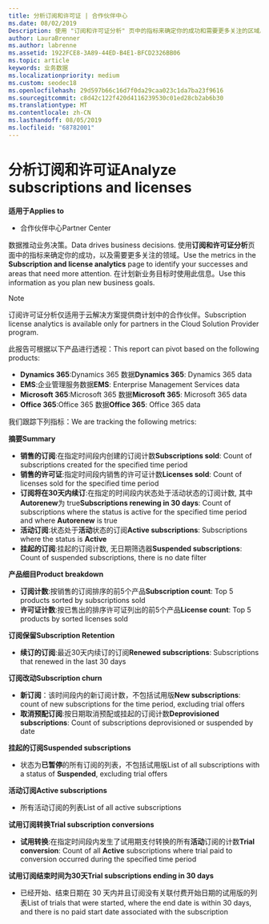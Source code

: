```yaml
---
title: 分析订阅和许可证 | 合作伙伴中心
ms.date: 08/02/2019
Description: 使用 "订阅和许可证分析" 页中的指标来确定你的成功和需要更多关注的区域。
author: LauraBrenner
ms.author: labrenne
ms.assetid: 1922FCE8-3A89-44ED-B4E1-BFCD2326BB06
ms.topic: article
keywords: 业务数据
ms.localizationpriority: medium
ms.custom: seodec18
ms.openlocfilehash: 29d597b66c16d7f0da29caa023c1da7ba23f9616
ms.sourcegitcommit: c8d42c122f420d4116239530c01ed28cb2ab6b30
ms.translationtype: MT
ms.contentlocale: zh-CN
ms.lasthandoff: 08/05/2019
ms.locfileid: "68782001"
---
```

# <a name="analyze-subscriptions-and-licenses"></a><span data-ttu-id="4735c-104">分析订阅和许可证</span><span class="sxs-lookup"><span data-stu-id="4735c-104">Analyze subscriptions and licenses</span></span> 

<span data-ttu-id="4735c-105">**适用于**</span><span class="sxs-lookup"><span data-stu-id="4735c-105">**Applies to**</span></span>

- <span data-ttu-id="4735c-106">合作伙伴中心</span><span class="sxs-lookup"><span data-stu-id="4735c-106">Partner Center</span></span>

<span data-ttu-id="4735c-107">数据推动业务决策。</span><span class="sxs-lookup"><span data-stu-id="4735c-107">Data drives business decisions.</span></span> <span data-ttu-id="4735c-108">使用**订阅和许可证分析**页面中的指标来确定你的成功，以及需要更多关注的领域。</span><span class="sxs-lookup"><span data-stu-id="4735c-108">Use the metrics in the **Subscription and license analytics** page to identify your successes and areas that need more attention.</span></span> <span data-ttu-id="4735c-109">在计划新业务目标时使用此信息。</span><span class="sxs-lookup"><span data-stu-id="4735c-109">Use this information as you plan new business goals.</span></span>

> [!NOTE]
> <span data-ttu-id="4735c-110">订阅许可证分析仅适用于云解决方案提供商计划中的合作伙伴。</span><span class="sxs-lookup"><span data-stu-id="4735c-110">Subscription license analytics is available only for partners in the Cloud Solution Provider program.</span></span>


<span data-ttu-id="4735c-111">此报告可根据以下产品进行透视：</span><span class="sxs-lookup"><span data-stu-id="4735c-111">This report can pivot based on the following products:</span></span>

 - <span data-ttu-id="4735c-112">**Dynamics 365**:Dynamics 365 数据</span><span class="sxs-lookup"><span data-stu-id="4735c-112">**Dynamics 365**: Dynamics 365 data</span></span>  
 - <span data-ttu-id="4735c-113">**EMS**:企业管理服务数据</span><span class="sxs-lookup"><span data-stu-id="4735c-113">**EMS**: Enterprise Management Services data</span></span>  
 - <span data-ttu-id="4735c-114">**Microsoft 365**:Microsoft 365 数据</span><span class="sxs-lookup"><span data-stu-id="4735c-114">**Microsoft 365**: Microsoft 365 data</span></span>  
 - <span data-ttu-id="4735c-115">**Office 365**:Office 365 数据</span><span class="sxs-lookup"><span data-stu-id="4735c-115">**Office 365**: Office 365 data</span></span>  


<span data-ttu-id="4735c-116">我们跟踪下列指标：</span><span class="sxs-lookup"><span data-stu-id="4735c-116">We are tracking the following metrics:</span></span>

<span data-ttu-id="4735c-117">**摘要**</span><span class="sxs-lookup"><span data-stu-id="4735c-117">**Summary**</span></span>  
 - <span data-ttu-id="4735c-118">**销售的订阅**:在指定时间段内创建的订阅计数</span><span class="sxs-lookup"><span data-stu-id="4735c-118">**Subscriptions sold**: Count of subscriptions created for the specified time period</span></span>  
 - <span data-ttu-id="4735c-119">**销售的许可证**:指定时间段内销售的许可证计数</span><span class="sxs-lookup"><span data-stu-id="4735c-119">**Licenses sold**: Count of licenses sold for the specified time period</span></span>   
 - <span data-ttu-id="4735c-120">**订阅将在30天内续订**:在指定的时间段内状态处于活动状态的订阅计数, 其中**Autorenew**为 true</span><span class="sxs-lookup"><span data-stu-id="4735c-120">**Subscriptions renewing in 30 days**: Count of subscriptions where the status is active for the specified time period and where **Autorenew** is true</span></span>
 - <span data-ttu-id="4735c-121">**活动订阅**:状态处于**活动**状态的订阅</span><span class="sxs-lookup"><span data-stu-id="4735c-121">**Active subscriptions**: Subscriptions where the status is **Active**</span></span>  
 - <span data-ttu-id="4735c-122">**挂起的订阅**:挂起的订阅计数, 无日期筛选器</span><span class="sxs-lookup"><span data-stu-id="4735c-122">**Suspended subscriptions**: Count of suspended subscriptions, there is no date filter</span></span>  

<span data-ttu-id="4735c-123">**产品细目**</span><span class="sxs-lookup"><span data-stu-id="4735c-123">**Product breakdown**</span></span>  
 - <span data-ttu-id="4735c-124">**订阅计数**:按销售的订阅排序的前5个产品</span><span class="sxs-lookup"><span data-stu-id="4735c-124">**Subscription count**: Top 5 products sorted by subscriptions sold</span></span>  
 - <span data-ttu-id="4735c-125">**许可证计数**:按已售出的排序许可证列出的前5个产品</span><span class="sxs-lookup"><span data-stu-id="4735c-125">**License count**: Top 5 products by sorted licenses sold</span></span>

<span data-ttu-id="4735c-126">**订阅保留**</span><span class="sxs-lookup"><span data-stu-id="4735c-126">**Subscription Retention**</span></span>
 - <span data-ttu-id="4735c-127">**续订的订阅**:最近30天内续订的订阅</span><span class="sxs-lookup"><span data-stu-id="4735c-127">**Renewed subscriptions**: Subscriptions that renewed in the last 30 days</span></span>  

<span data-ttu-id="4735c-128">**订阅改动**</span><span class="sxs-lookup"><span data-stu-id="4735c-128">**Subscription churn**</span></span>  
 - <span data-ttu-id="4735c-129">**新订阅**：该时间段内的新订阅计数，不包括试用版</span><span class="sxs-lookup"><span data-stu-id="4735c-129">**New subscriptions**: count of new subscriptions for the time period, excluding trial offers</span></span>  
 - <span data-ttu-id="4735c-130">**取消预配订阅**:按日期取消预配或挂起的订阅计数</span><span class="sxs-lookup"><span data-stu-id="4735c-130">**Deprovisioned subscriptions**: Count of subscriptions deprovisioned or suspended by date</span></span>  

<span data-ttu-id="4735c-131">**挂起的订阅**</span><span class="sxs-lookup"><span data-stu-id="4735c-131">**Suspended subscriptions**</span></span>  
 - <span data-ttu-id="4735c-132">状态为**已暂停**的所有订阅的列表，不包括试用版</span><span class="sxs-lookup"><span data-stu-id="4735c-132">List of all subscriptions with a status of **Suspended**, excluding trial offers</span></span>  
  
<span data-ttu-id="4735c-133">**活动订阅**</span><span class="sxs-lookup"><span data-stu-id="4735c-133">**Active subscriptions**</span></span>
 - <span data-ttu-id="4735c-134">所有活动订阅的列表</span><span class="sxs-lookup"><span data-stu-id="4735c-134">List of all active subscriptions</span></span>  

<span data-ttu-id="4735c-135">**试用订阅转换**</span><span class="sxs-lookup"><span data-stu-id="4735c-135">**Trial subscription conversions**</span></span>  
 - <span data-ttu-id="4735c-136">**试用转换**:在指定时间段内发生了试用期支付转换的所有**活动**订阅的计数</span><span class="sxs-lookup"><span data-stu-id="4735c-136">**Trial conversion**: Count of all **Active** subscriptions where trial paid to conversion occurred during the specified time period</span></span>  

<span data-ttu-id="4735c-137">**试用订阅结束时间为30天**</span><span class="sxs-lookup"><span data-stu-id="4735c-137">**Trial subscriptions ending in 30 days**</span></span>  
 - <span data-ttu-id="4735c-138">已经开始、结束日期在 30 天内并且订阅没有关联付费开始日期的试用版的列表</span><span class="sxs-lookup"><span data-stu-id="4735c-138">List of trials that were started, where the end date is within 30 days, and there is no paid start date associated with the subscription</span></span>  

  